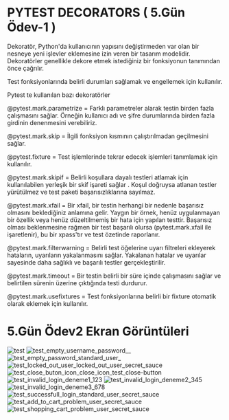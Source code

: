 
# PYTEST DECORATORS ( 5.Gün Ödev-1 )

Dekoratör, Python'da kullanıcının yapısını değiştirmeden var olan bir nesneye yeni işlevler eklemesine izin veren bir tasarım modelidir.
Dekoratörler genellikle dekore etmek istediğiniz bir fonksiyonun tanımından önce çağrılır.

Test fonksiyonlarında belirli durumları sağlamak ve engellemek için kullanılır. 

Pytest te kullanılan bazı dekoratörler 

@pytest.mark.parametrize = Farklı parametreler alarak testin birden fazla çalışmasını sağlar. Örneğin kullanıcı adı ve şifre durumlarında
birden fazla girdinin denenmesini verebiliriz.

@pytest.mark.skip = İlgili fonksiyon kısmının çalıştırılmadan geçilmesini sağlar.

@pytest.fixture = Test işlemlerinde tekrar edecek işlemleri tanımlamak için kullanılır.

@pytest.mark.skipif = Belirli koşullara dayalı testleri atlamak için kullanılabilen yerleşik bir skif işareti sağlar .
Koşul doğruysa atlanan testler yürütülmez ve test paketi başarısızlıklarına sayılmaz.

@pytest.mark.xfail = Bir xfail, bir testin herhangi bir nedenle başarısız olmasını beklediğiniz anlamına gelir.
Yaygın bir örnek, henüz uygulanmayan bir özellik veya henüz düzeltilmemiş bir hata için yapılan testtir.
Başarısız olması beklenmesine rağmen bir test başarılı olursa (pytest.mark.xfail ile işaretlenir), bu bir xpass'tır ve test özetinde raporlanır.

@pytest.mark.filterwarning = Belirli test öğelerine uyarı filtreleri ekleyerek hataların, uyarıların yakalanmasını sağlar.
Yakalanan hatalar ve uyarılar sayesinde daha sağlıklı ve başarılı testler gerçekleştirilir.

@pytest.mark.timeout = Bir testin belirli bir süre içinde çalışmasını sağlar ve belirtilen sürenin üzerine çıktığında testi durdurur.

@pytest.mark.usefixtures = Test fonksiyonlarına belirli bir fixture otomatik olarak eklemek için kullanılır.

# 5.Gün Ödev2 Ekran Görüntüleri

![test](https://user-images.githubusercontent.com/119695278/228984392-5989ec59-15e3-4929-a5e7-e32ee5c726f8.PNG)
![test_empty_username_password__](https://user-images.githubusercontent.com/119695278/228984416-dff5f41d-3078-4e63-a9a5-40ce97166fe6.png)
![test_empty_password_standard_user_](https://user-images.githubusercontent.com/119695278/228984412-aa6f9107-1a86-4c9d-93c6-9fcb63f5284c.png)
![test_locked_out_user_locked_out_user_secret_sauce](https://user-images.githubusercontent.com/119695278/228984364-1b5ec609-91b8-4824-838e-4b9ee9eb09da.png)
![test_close_buton_icon_close_icon_test_close-button](https://user-images.githubusercontent.com/119695278/228984406-c8722462-85d8-4904-80d5-6b58bb3c79b3.png)
![test_invalid_login_deneme1_123](https://user-images.githubusercontent.com/119695278/228990603-769b9fd2-9d0c-41f7-a723-561245781efe.png)
![test_invalid_login_deneme2_345](https://user-images.githubusercontent.com/119695278/228990605-4da8c59c-f58a-4dec-9a22-736d74ea3fe5.png)
![test_invalid_login_deneme3_678](https://user-images.githubusercontent.com/119695278/228990606-724d2697-2361-41b2-8290-81d8bfb8fd58.png)
![test_successfull_login_standard_user_secret_sauce](https://user-images.githubusercontent.com/119695278/228984384-a86a387c-26c4-4865-b688-68872a8d1f9c.png)
![test_add_to_cart_problem_user_secret_sauce](https://user-images.githubusercontent.com/119695278/228984399-1354b5f8-beb6-47f2-9a47-203e5fcedb65.png)
![test_shopping_cart_problem_user_secret_sauce](https://user-images.githubusercontent.com/119695278/228984375-0c8a8a47-9152-4277-97b4-8d10e60e9196.png)











